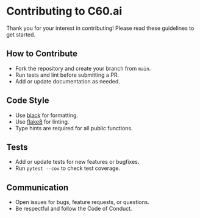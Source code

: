 # Contributing to C60.ai

Thank you for your interest in contributing! Please read these guidelines to get started.

## How to Contribute
- Fork the repository and create your branch from `main`.
- Run tests and lint before submitting a PR.
- Add or update documentation as needed.

## Code Style
- Use [black](https://github.com/psf/black) for formatting.
- Use [flake8](https://flake8.pycqa.org/) for linting.
- Type hints are required for all public functions.

## Tests
- Add or update tests for new features or bugfixes.
- Run `pytest --cov` to check test coverage.

## Communication
- Open issues for bugs, feature requests, or questions.
- Be respectful and follow the Code of Conduct.
